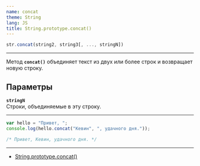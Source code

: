 ```yaml
---
name: concat
theme: String
lang: JS
title: String.prototype.concat()
---
```


```js
str.concat(string2, string3[, ..., stringN])
```

---

Метод **`concat()`** объединяет текст из двух или более строк и возвращает новую строку.

## Параметры

**`stringN`**<br />
Строки, объединяемые в эту строку.

---

```js
var hello = "Привет, ";
console.log(hello.concat("Кевин", ", удачного дня."));

/* Привет, Кевин, удачного дня. */
```

---

- [String.prototype.concat()](https://developer.mozilla.org/ru/docs/Web/JavaScript/Reference/Global_Objects/String/concat)
